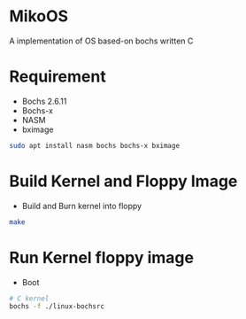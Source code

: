 # MikoOS

A implementation of OS based-on bochs written C

# Requirement

- Bochs 2.6.11
- Bochs-x
- NASM
- bximage

```bash
sudo apt install nasm bochs bochs-x bximage
```

# Build Kernel and Floppy Image

- Build and Burn kernel into floppy

```bash
make
```

# Run Kernel floppy image

- Boot

```bash
# C kernel
bochs -f ./linux-bochsrc
```

